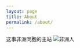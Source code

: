 ```yaml
---
layout: page
title: About
permalink: /about/
---
```


这事非洲同胞的主站
![非洲人][africanbrother]

[africanbrother]: [/images/taishan.jpg]